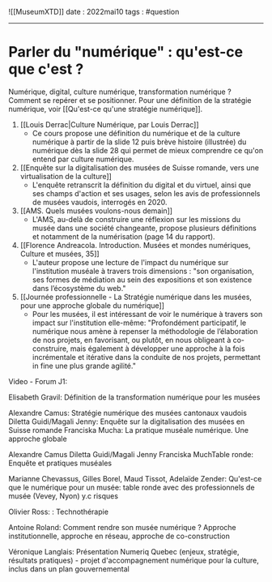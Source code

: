 ![[MuseumXTD]]
date : 2022mai10
tags : #question

---------
# Parler du "numérique" : qu'est-ce que c'est ?
Numérique, digital, culture numérique, transformation numérique ? Comment se repérer et se positionner. 
Pour une définition de la stratégie numérique, voir [[Qu'est-ce qu'une stratégie numérique]]. 

1. [[Louis Derrac|Culture Numérique, par Louis Derrac]]
	- Ce cours propose une définition du numérique et de la culture numérique à partir de la slide 12 puis brève histoire (illustrée) du numérique dès la slide 28 qui permet de mieux comprendre ce qu'on entend par culture numérique.
2. [[Enquête sur la digitalisation des musées de Suisse romande, vers une virtualisation de la culture]] 
	- L'enquête retranscrit la définition du digital et du virtuel, ainsi que ses champs d'action et ses usages, selon les avis de professionnels de musées vaudois, interrogés en 2020.
3. [[AMS. Quels musées voulons-nous demain]] 
	- L'AMS, au-delà de construire une réflexion sur les missions du musée dans une société changeante, propose plusieurs définitions et notamment de la numérisation (page 14 du rapport). 
4. [[Florence Andreacola. Introduction. Musées et mondes numériques, Culture et musées, 35]]
	- L'auteur propose une lecture de l'impact du numérique sur l'institution muséale à travers trois dimensions : "son organisation, ses formes de médiation au sein des expositions et son existence dans l’écosystème du web." 
5. [[Journée professionnelle - La Stratégie numérique dans les musées, pour une approche globale du numérique]]
	- Pour les musées, il est intéressant de voir le numérique à travers son impact sur l'institution elle-même: "Profondément participatif, le numérique nous amène à repenser la méthodologie de l’élaboration de nos projets, en favorisant, ou plutôt, en nous obligeant à co-construire, mais également à développer une approche à la fois incrémentale et itérative dans la conduite de nos projets, permettant in fine une plus grande agilité."



Video - Forum J1:

Elisabeth Gravil: Définition de la transformation numérique pour les musées

Alexandre Camus: Stratégie numérique des musées cantonaux vaudois
Diletta Guidi/Magali Jenny: Enquête sur la digitalisation des musées en Suisse romande
Franciska Mucha: La pratique muséale numérique. Une approche globale

Alexandre Camus
Diletta Guidi/Magali Jenny
Franciska MuchTable ronde: Enquête et pratiques muséales 
	
Marianne Chevassus, Gilles Borel, Maud Tissot, Adelaïde Zender: Qu'est-ce que le numérique pour un musée: table ronde avec des professionnels de musée (Vevey, Nyon)
y.c risques

Olivier Ross: : Technothérapie


Antoine Roland: Comment rendre son musée numérique ? Approche institutionnelle, approche en réseau, approche de co-construction 

Véronique Langlais: Présentation Numeriq Quebec (enjeux, stratégie, résultats pratiques) -  projet d'accompagnement numérique pour la culture, inclus dans un plan gouvernemental



